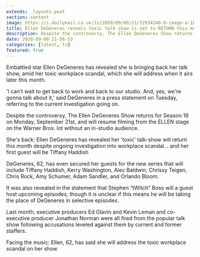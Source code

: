 ```yaml
---
extends: _layouts.post
section: content
image: https://i.dailymail.co.uk/1s/2020/09/08/21/32934240-0-image-a-18_1599597611585.jpg 
title: Ellen DeGeneres reveals toxic talk show is set to RETURN this month and will address scandal 
description: Despite the controversy, The Ellen DeGeneres Show returns for Season 18 on Monday, September 21st 
date: 2020-09-08-21-56-53 
categories: [latest, tv] 
featured: true 
--- 
```

Embattled star Ellen DeGeneres has revealed she is bringing back her talk show, amid her toxic workplace scandal, which she will address when it airs later this month. 

'I can't wait to get back to work and back to our studio. And, yes, we're gonna talk about it,' said DeGeneres in a press statement on Tuesday, referring to the current investigation going on.  

Despite the controversy, The Ellen DeGeneres Show returns for Season 18 on Monday, September 21st, and will resume filming from the ELLEN stage on the Warner Bros. lot without an in-studio audience. 

She's back: Ellen DeGeneres has revealed her 'toxic' talk-show will return this month despite ongoing investigation into workplace scandal... and her first guest will be Tiffany Haddish

DeGeneres, 62, has even secured her guests for the new series that will include Tiffany Haddish, Kerry Washington, Alec Baldwin, Chrissy Teigen, Chris Rock, Amy Schumer, Adam Sandler, and Orlando Bloom. 

It was also revealed in the statement that Stephen “tWitch” Boss will a guest host upcoming episodes, though it is unclear if this means he will be taking the place of DeGeneres in selective episodes. 

Last month, executive producers Ed Glavin and Kevin Leman and co-executive producer Jonathan Norman were all fired from the popular talk show following accusations leveled against them by current and former staffers.

Facing the music: Ellen, 62, has said she will address the toxic workplace scandal on her show

